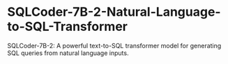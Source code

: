 # SQLCoder-7B-2-Natural-Language-to-SQL-Transformer
SQLCoder-7B-2: A powerful text-to-SQL transformer model for generating SQL queries from natural language inputs.
